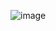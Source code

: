 ![image](https://user-images.githubusercontent.com/37383368/152007479-831b3d43-5f29-4af3-a53e-1d467ff2aad3.png)
